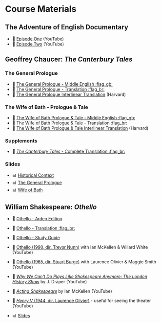 # Course Materials

## The Adventure of English Documentary
- :vhs: [Episode One](https://www.youtube.com/watch?v=MRxKMgXsl9c) (YouTube)
- :vhs: [Episode Two](https://www.youtube.com/watch?v=VlGD7y8Ngjo) (YouTube)

## Geoffrey Chaucer: *The Canterbury Tales*

### The General Prologue

- :book: [The General Prologue - Middle English :flag_gb:](readings/chaucer-prologue-norton.pdf)
- :book: [The General Prologue - Translation :flag_br:](readings/chaucer-prologue-pt.pdf)
- :link: [The General Prologue Interlinear Translation](https://chaucer.fas.harvard.edu/pages/general-prologue-0) (Harvard)

### The Wife of Bath - Prologue & Tale

- :book: [The Wife of Bath Prologue & Tale - Middle English :flag_gb:](readings/chaucer-wife-norton.pdf)
- :book: [The Wife of Bath Prologue & Tale - Translation :flag_br:](readings/chaucer-mulher.pdf)
- :link: [The Wife of Bath Prologue & Tale Interlinear Translation](https://chaucer.fas.harvard.edu/pages/wife-baths-prologue-and-tale-0) (Harvard)

### Supplements

- :book: [*The Canterbury Tales* - Complete Translation :flag_br:](readings/chaucer-pt.pdf)

### Slides

- :bar_chart: [Historical Context](slides/intro-slides.html)
- :bar_chart: [The General Prologue](slides/chaucer-slides.html)
- :bar_chart: [Wife of Bath](slides/chaucer-wife-of-bath-slides.pdf)


## William Shakespeare: *Othello*

- :book: [Othello - Arden Edition](readings/othello-arden.pdf)
- :book: [Othello - Translation :flag_br:](readings/othello-pt.pdf)
- :brain: [Othello - Study Guide](readings/othello-guide.pdf)
- :vhs: [Othello (1990, dir. Trevor Nunn)](https://www.youtube.com/watch?v=oX0cbcrMAdo) with Ian McKellen & Willard White  (YouTube)
- :vhs: [Othello (1965, dir. Stuart Burge)](https://www.youtube.com/watch?v=OW82AddEgZk) with Laurence Olivier & Maggie Smith (YouTube)

- :vhs: [*Why We Can't Do Plays Like Shakespeare Anymore: The London History Show*](https://www.youtube.com/watch?v=2UZ369VYJrY) by J. Draper (YouTube)
- :vhs: [*Acting Shakespeare*](https://www.youtube.com/watch?v=w6eztyfrWo8) by Ian McKellen (YouTube)
- :vhs: [*Henry V* (1944, dir. Laurence Olivier)](https://youtu.be/5BLBQIwZ_h4) - useful for seeing the theater (YouTube)

- :bar_chart: [Slides](slides/othello-slides.html)